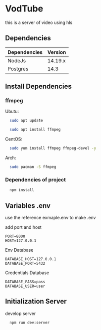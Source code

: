 # VodTube 

this is a server of video using hls 

## Dependencies

| Dependencies  | Version   |
| ------------- | --------- |
| NodeJs        | 14.19.x   |
| Postgres      | 14.3      |


## Install Dependencies

### ffmpeg

Ubutu:

```bash
  sudo apt update

  sudo apt install ffmpeg

```

CentOS:

```bash
  sudo yum install ffmpeg ffmpeg-devel -y
```

Arch:

```bash
  sudo pacman -S ffmpeg
```


### Dependencies of project
```bash
  npm install
```

## Variables .env
use the reference exmaple.env to make .env

add port and host
```env
PORT=8000
HOST=127.0.0.1
```

Env Database
```env
DATABASE_HOST=127.0.0.1
DATABASE_PORT=5432
```

Credentials Database
```env
DATABASE_PASS=pass
DATABASE_USER=user
```

## Initialization Server

develop server
```bash
  npm run dev:server
```

